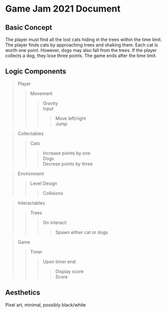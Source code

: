 # Game Jam 2021 Document

## Basic Concept
The player must find all the lost cats hiding in the trees within the time limit. The player finds cats by approaching trees and shaking them. Each cat is worth one point. However, dogs may also fall from the trees. If the player collects a dog, they lose three points. The game ends after the time limit.

## Logic Components
> Player  
>> Movement  
>>> Gravity  
>>> Input  
>>>> Move left/right  
>>>> Jump  
  
> Collectables  
>> Cats  
>>> Increase points by one  
>> Dogs  
>>> Decrese points by three  
        
> Environment  
>> Level Design  
>>> Collisions  
  
> Interactables  
>> Trees  
>>> On interact:  
>>>> Spawn either cat or dogs  

> Game  
>> Timer  
>>> Upon timer end:  
>>>> Display score  
>> Score  
    
## Aesthetics
Pixel art, minimal, possibly black/white
